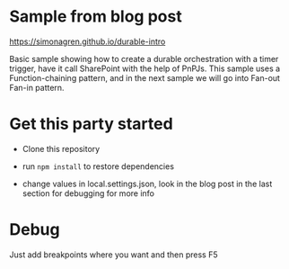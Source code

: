 # Sample from blog post
https://simonagren.github.io/durable-intro

Basic sample showing how to create a durable orchestration with a timer trigger, have it call SharePoint with the help of PnPJs.
This sample uses a Function-chaining pattern, and in the next sample we will go into Fan-out Fan-in pattern.

# Get this party started
- Clone this repository

- run `npm install` to restore dependencies

- change values in local.settings.json, look in the blog post in the last section for debugging for more info

# Debug
Just add breakpoints where you want and then press F5
